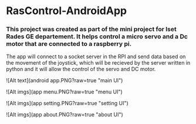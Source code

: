 # RasControl-AndroidApp
### This project was created as part of the mini project for Iset Rades GE departement. It helps control a micro servo and a Dc motor that are connected to a raspberry pi.

The app will connect to a socket server in the RPI and send data based on the movement of the joystick, which will be recieved by the server written in python and it will allow the control of the servo and DC motor.

![Alt text](android app.PNG?raw=true "main UI")

![Alt imgs](app menu.PNG?raw=true "menu UI")

![Alt imgs](app setting.PNG?raw=true "setting UI")

![Alt imgs](app about.PNG?raw=true "about UI")

